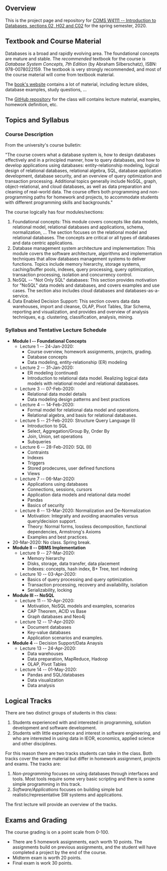 <br>
<br>
<br>
<br>
<br>
<br>
<br>
<br>
<br>
<br>



## Overview

This is the project page and repository for [COMS W4111 -- Introduction to Databases, sections 02, H02 and C02](https://www.cs.columbia.edu/education/courses/course/COMSW4111-2/26942/) for the spring semester, 2020.

## Textbook and Course Material

Databases is a broad and rapidly evolving area. The foundational concepts are mature and stable. The _recommended_ textbook for the 
course is _Database System Concepts, 7th Edition_ (by Abraham Silberschatz), ISBN: 978-0078022159. 
The textbook is very strongly recommended, and most of the course material will come from textbook material.

The [book's website](https://www.db-book.com/db7/) contains a lot of material, including lecture slides, database examples, study questions, ...

The [GitHub repository](https://github.com/donald-f-ferguson/COMSW4111_S20_Introduction_to_Databases) for the class will contains lecture material, examples, homework definition, etc.

## Topics and Syllabus

### Course Description

From the university's course bulletin:


"The course covers what a database system is, how to design databases effectively and in a principled manner, how to query databases, and how to develop applications using databases: entity-relationship modeling, logical design of relational databases, relational algebra, SQL, database application development, database security, and an overview of query optimization and transaction processing. Additional topics generally include NoSQL, graph, object-relational, and cloud databases, as well as data preparation and cleaning of real-world data. The course offers both programming and non-programming paths for homework and projects, to accommodate students with different programming skills and backgrounds."

The course logically has four modules/sections:
1. Foundational concepts: This module covers concepts like data models, relational model, relational databases and applications, schema, normalization, ... The section focuses on the relational model and relational databases. The concepts are critical or all types of databases and data centric applications.
2. Database management system architecture and implementation: This module covers the software architecture, algorithms and implementation techniques that allow databases management systems to deliver functions. Topics include memory hierarchy, storage systems, caching/buffer pools, indexes, query processing, query optimization, transaction processing, isolation and concurrency control.
3. NoSQL -- "Not Only SQL" databases: This section provides motivation for "NoSQL" data models and databases, and covers examples and use cases. The section also includes cloud databases and databases-as-a-service.
4. Data Enabled Decision Support: This section covers data data warehouses, import and cleanse, OLAP, Pivot Tables, Star Schema, reporting and visualization, and provides and overview of analysis techniques, e.g. clustering, classification, analysis, mining.

### Syllabus and Tentative Lecture Schedule

- __Module I -- Foundational Concepts__
  - Lecture 1 -- 24-Jan-2020:
    - Course overview, homework assignments, projects, grading.
    - Database concepts
    - Data modeling, entity-relationship (ER) modeling
  - Lecture 2 -- 31-Jan-2020:
    - ER modeling (continued)
    - Introduction to relational data model. Realizing logical data models with relational model and relational databases.
  - Lecture 3 -- 07-Feb-2020:
    - Relational data model details
    - Data modeling design patterns and best practices
  - Lecture 4 -- 14-Feb-2020:
    - Formal model for relational data model and operations.
    - Relational algebra, and basis for relational databases.
  - Lecture 5 -- 21-Feb-2020: Structure Query Language (I)
    - Introduction to SQL
    - Select, Aggregation/Group By, Order By
    - Join, Union, set operations
    - Subqueries
  - Lecture 6 -- 28-Feb-2020: SQL (II)
    - Contraints
    - Indexes
    - Triggers
    - Stored prodecures, user defined functions
    - Views
  - Lecture 7 -- 06-Mar-2020:
    - Applications using databases
    - Connections, sessions, cursors
    - Application data models and relational data model
    - Pandas
    - Basics of security
  - Lecture 8 -- 13-Mar-2020: Normalization and De-Normalization
    - Motivation: Integraity and avoiding anaomalies versus query/decision support.
    - Theory: Normal forms, lossless decomposition, functional dependencies, Armstrong's Axioms
    - Examples and best practices.
- 20-Mar-2020: No class. Spring break.
- __Module II -- DBMS Implementation__
  - Lecture 9 -- 27-Mar-2020:
    - Memory hierarchy
    - Disks, storage, data transfer, data placement
    - Indexes: concepts, hash index, B+ Tree, text indexing
  - Lecture 10 -- 03-Apr-2020:
    - Basics of query processing and query optimization.
    - Transaction processing, recovery and availability, isolation
    - Serializability, locking
- __Module III -- NoSQL__
  - Lecture 11 -- 10-Apr-2020:
    - Motivation, NoSQL models and examples, scenarios
    - CAP Theorem, ACID vs Base
    - Graph databases and Neo4j
  - Lecture 12 -- 17-Apr-2020:
    - Document databases
    - Key-value databases
    - Application scenarios and examples.
- __Module 4__ -- Decision Support/Data Anaysis
  - Lecture 13 -- 24-Apr-2020:
    - Data warehouses
    - Data preparation, MapReduce, Hadoop
    - OLAP, Pivot Tables
  - Lecture 14 -- 01-May-2020:
    - Pandas and SQL/databases
    - Data visualization
    - Data analysis
    
## Logical Tracks

There are two distinct groups of students in this class:
1. Students experienced with and interested in programming, solution development and software development.
2. Students with little experience and interest in software engineering, and who are interested in using data in IEOR, economics, applied science and other disciplines.

For this reason there are two tracks students can take in the class. Both tracks cover the same material but differ in homework assignment, projects and exams. The tracks are:
1. _Non-programming_ focuses on using databases through interfaces and tools. Most tools require some very basic scripting and there is some simple programming in this track.
2. _Software/Applications_ focuses on building simple but realistic/representative SW systems and applications.

The first lecture will provide an overview of the tracks.

## Exams and Grading

The course grading is on a point scale from 0-100.
- There are 5 homework assignments, each worth 10 points. The assignments build on previous assignments, and the student will have completed a project by the end of the course.
- Midterm exam is worth 20 points.
- Final exam is work 30 points.


    
  
